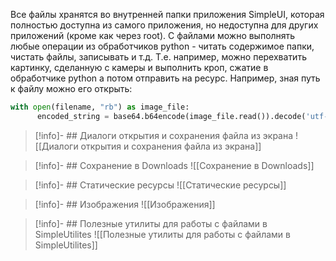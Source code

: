 Все файлы хранятся во внутренней папки приложения SimpleUI, которая полностью доступна из самого приложения, но недоступна для других приложений (кроме как через root). С файлами можно выполнять любые операции из обработчиков python - читать содержимое папки, чистать файлы, записывать и т.д. Т.е. например, можно перехватить картинку, сделанную с камеры и выполнить кроп, сжатие в обработчике python а потом отправить на ресурс. Например, зная путь к файлу можно его открыть:

```python
with open(filename, "rb") as image_file:
      encoded_string = base64.b64encode(image_file.read()).decode('utf-8')
```
>[!info]- ## Диалоги открытия и сохранения файла из экрана
>![[Диалоги открытия и сохранения файла из экрана]]

>[!info]- ## Сохранение в Downloads
>![[Сохранение в Downloads]]

>[!info]- ## Статические ресурсы
>![[Статические ресурсы]]

>[!info]- ## Изображения
>![[Изображения]]

>[!info]- ## Полезные утилиты для работы с файлами в SimpleUtilites
>![[Полезные утилиты для работы с файлами в SimpleUtilites]]